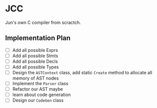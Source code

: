 # JCC
Jun's own C compiler from scractch.

## Implementation Plan

- [ ] Add all possible Exprs
- [ ] Add all possible Stmts
- [ ] Add all possible Decls
- [ ] Add all possible Types
- [ ] Design the `ASTContext` class, add static `Create` method to allocate all memory of AST nodes
- [ ] Implement the `Parser` class
- [ ] Refactor our AST maybe
- [ ] learn about code generation
- [ ] Design our `CodeGen` class
